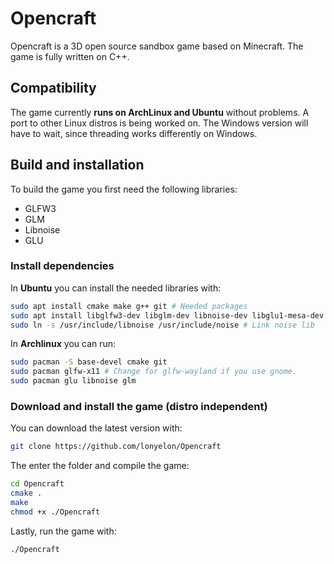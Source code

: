 # Opencraft

Opencraft is a 3D open source sandbox game based on Minecraft. The game is fully written on C++.

## Compatibility
The game currently **runs on ArchLinux and Ubuntu** without problems. A port to other Linux distros is being worked on. The Windows version will have to wait, since threading works differently on Windows.

## Build and installation

To build the game you first need the following libraries:
* GLFW3
* GLM
* Libnoise
* GLU

### Install dependencies

In **Ubuntu** you can install the needed libraries with:
```bash
sudo apt install cmake make g++ git # Needed packages
sudo apt install libglfw3-dev libglm-dev libnoise-dev libglu1-mesa-dev # Needed libraries 
sudo ln -s /usr/include/libnoise /usr/include/noise # Link noise lib
```

In **Archlinux** you can run: 
```bash
sudo pacman -S base-devel cmake git
sudo pacman glfw-x11 # Change for glfw-wayland if you use gnome.
sudo pacman glu libnoise glm
```

### Download and install the game (distro independent)
You can download the latest version with:
```bash
git clone https://github.com/lonyelon/Opencraft
```

The enter the folder and compile the game:
```bash
cd Opencraft
cmake .
make
chmod +x ./Opencraft
```

Lastly, run the game with:
```
./Opencraft
```
